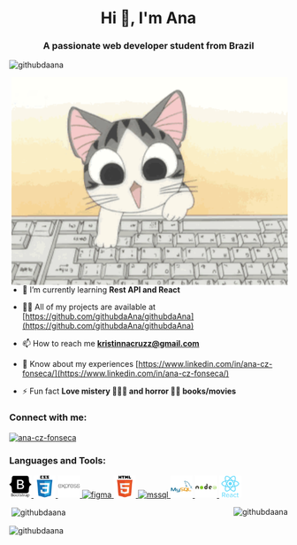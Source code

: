 <h1 align="center">Hi 👩, I'm Ana</h1>
<h3 align="center">A passionate web developer student from Brazil</h3>

<p align="left"> <img src="https://komarev.com/ghpvc/?username=githubdaana&label=Profile%20views&color=0e75b6&style=flat" alt="githubdaana" /> </p>
<img align="right" alt="Cat-Coding" width="500" heigth"300" src="https://raw.githubusercontent.com/dongls/dongls/master/coding.gif">

- 📖 I’m currently learning **Rest API and React**

- 👨‍💻 All of my projects are available at [https://github.com/githubdaAna/githubdaAna](https://github.com/githubdaAna/githubdaAna)

- 📫 How to reach me **kristinnacruzz@gmail.com**

- 📄 Know about my experiences [https://www.linkedin.com/in/ana-cz-fonseca/](https://www.linkedin.com/in/ana-cz-fonseca/)

- ⚡ Fun fact **Love mistery 🕵🏻‍♀️ and horror 🧛‍♀️ books/movies**

<h3 align="left">Connect with me:</h3>
<p align="left">
<a href="https://linkedin.com/in/ana-cz-fonseca" target="blank"><img align="center" src="https://raw.githubusercontent.com/rahuldkjain/github-profile-readme-generator/master/src/images/icons/Social/linked-in-alt.svg" alt="ana-cz-fonseca" height="30" width="40" /></a>
</p>

<h3 align="left">Languages and Tools:</h3>
<p align="left"> <a href="https://getbootstrap.com" target="_blank" rel="noreferrer"> <img src="https://raw.githubusercontent.com/devicons/devicon/master/icons/bootstrap/bootstrap-plain-wordmark.svg" alt="bootstrap" width="40" height="40"/> </a> <a href="https://www.w3schools.com/css/" target="_blank" rel="noreferrer"> <img src="https://raw.githubusercontent.com/devicons/devicon/master/icons/css3/css3-original-wordmark.svg" alt="css3" width="40" height="40"/> </a> <a href="https://expressjs.com" target="_blank" rel="noreferrer"> <img src="https://raw.githubusercontent.com/devicons/devicon/master/icons/express/express-original-wordmark.svg" alt="express" width="40" height="40"/> </a> <a href="https://www.figma.com/" target="_blank" rel="noreferrer"> <img src="https://www.vectorlogo.zone/logos/figma/figma-icon.svg" alt="figma" width="40" height="40"/> </a> <a href="https://www.w3.org/html/" target="_blank" rel="noreferrer"> <img src="https://raw.githubusercontent.com/devicons/devicon/master/icons/html5/html5-original-wordmark.svg" alt="html5" width="40" height="40"/> </a> <a href="https://www.microsoft.com/en-us/sql-server" target="_blank" rel="noreferrer"> <img src="https://www.svgrepo.com/show/303229/microsoft-sql-server-logo.svg" alt="mssql" width="40" height="40"/> </a> <a href="https://www.mysql.com/" target="_blank" rel="noreferrer"> <img src="https://raw.githubusercontent.com/devicons/devicon/master/icons/mysql/mysql-original-wordmark.svg" alt="mysql" width="40" height="40"/> </a> <a href="https://nodejs.org" target="_blank" rel="noreferrer"> <img src="https://raw.githubusercontent.com/devicons/devicon/master/icons/nodejs/nodejs-original-wordmark.svg" alt="nodejs" width="40" height="40"/> </a> <a href="https://reactjs.org/" target="_blank" rel="noreferrer"> <img src="https://raw.githubusercontent.com/devicons/devicon/master/icons/react/react-original-wordmark.svg" alt="react" width="40" height="40"/> </a> </p>

<p><img align="right" width"400" src="https://github-readme-stats.vercel.app/api/top-langs?username=githubdaana&show_icons=true&locale=en&layout=compact" alt="githubdaana" /></p>

<p>&nbsp;<img align="center" src="https://github-readme-stats.vercel.app/api?username=githubdaana&show_icons=true&locale=en" alt="githubdaana" /></p>

<p><img align="center" src="https://github-readme-streak-stats.herokuapp.com/?user=githubdaana&" alt="githubdaana" /></p>

